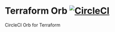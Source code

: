 # Terraform Orb [![CircleCI](https://circleci.com/gh/mafuyuk/terraform-orb.svg?style=svg)](https://circleci.com/gh/mafuyuk/terraform-orb)
CircleCI Orb for Terraform
